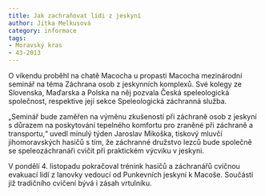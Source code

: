 ```yaml
---
title: Jak zachraňovat lidi z jeskyní
author: Jitka Melkusová
category: informace
tags:
- Moravský kras
- 43-2013
---
```


O víkendu proběhl na chatě Macocha u propasti Macocha mezinárodní seminář na téma Záchrana osob z jeskynních komplexů. Své kolegy ze Slovenska, Maďarska a Polska na něj pozvala Česká speleologická společnost, respektive její sekce Speleologická záchranná služba.

„Seminář bude zaměřen na výměnu zkušeností při záchraně osob z jeskyní s důrazem na poskytování tepelného komfortu pro zraněné při záchraně a transportu,“ uvedl minulý týden Jaroslav Mikoška, tiskový mluvčí jihomoravských hasičů s tím, že záchranné družstvo lezců bude společně se speleozáchranáři cvičit při praktickém výcviku v jeskyni.

V pondělí 4. listopadu pokračoval trénink hasičů a záchranářů cvičnou evakuací lidí z lanovky vedoucí od Punkevních jeskyní k Macoše. Součástí již tradičního cvičení bývá i zásah vrtulníku.